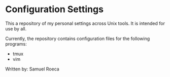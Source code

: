 # Configuration Settings
This a repository of my personal settings across Unix tools. It is intended for use by all.

Currently, the repository contains configuration files for the following programs:

* tmux
* vim

Written by: Samuel Roeca
